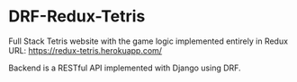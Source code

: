 # DRF-Redux-Tetris
Full Stack Tetris website with the game logic implemented entirely in Redux
URL: https://redux-tetris.herokuapp.com/

Backend is a RESTful API implemented with Django using DRF.
